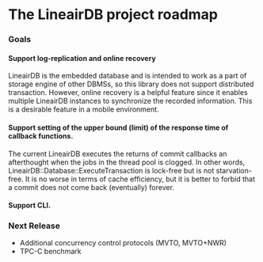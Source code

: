 # The LineairDB project roadmap

### Goals

#### Support log-replication and online recovery

LineairDB is the embedded database and is intended to work as a part of storage engine of other DBMSs, so this library does not support distributed transaction.
However, online recovery is a helpful feature since it enables multiple LineairDB instances to synchronize the recorded information.
This is a desirable feature in a mobile environment.

#### Support setting of the upper bound (limit) of the response time of callback functions.

The current LineairDB executes the returns of commit callbacks an afterthought when the jobs in the thread pool is clogged.
In other words, LineairDB::Database::ExecuteTransaction is lock-free but is not starvation-free.
It is no worse in terms of cache efficiency, but it is better to forbid that a commit does not come back (eventually) forever.

#### Support CLI.

### Next Release

- Additional concurrency control protocols (MVTO, MVTO+NWR)
- TPC-C benchmark
